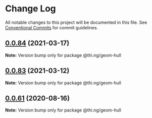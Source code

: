 # Change Log

All notable changes to this project will be documented in this file.
See [Conventional Commits](https://conventionalcommits.org) for commit guidelines.

## [0.0.84](https://github.com/thi-ng/umbrella/compare/@thi.ng/geom-hull@0.0.83...@thi.ng/geom-hull@0.0.84) (2021-03-17)

**Note:** Version bump only for package @thi.ng/geom-hull





## [0.0.83](https://github.com/thi-ng/umbrella/compare/@thi.ng/geom-hull@0.0.82...@thi.ng/geom-hull@0.0.83) (2021-03-12)

**Note:** Version bump only for package @thi.ng/geom-hull





## [0.0.61](https://github.com/thi-ng/umbrella/compare/@thi.ng/geom-hull@0.0.60...@thi.ng/geom-hull@0.0.61) (2020-08-16)

**Note:** Version bump only for package @thi.ng/geom-hull

